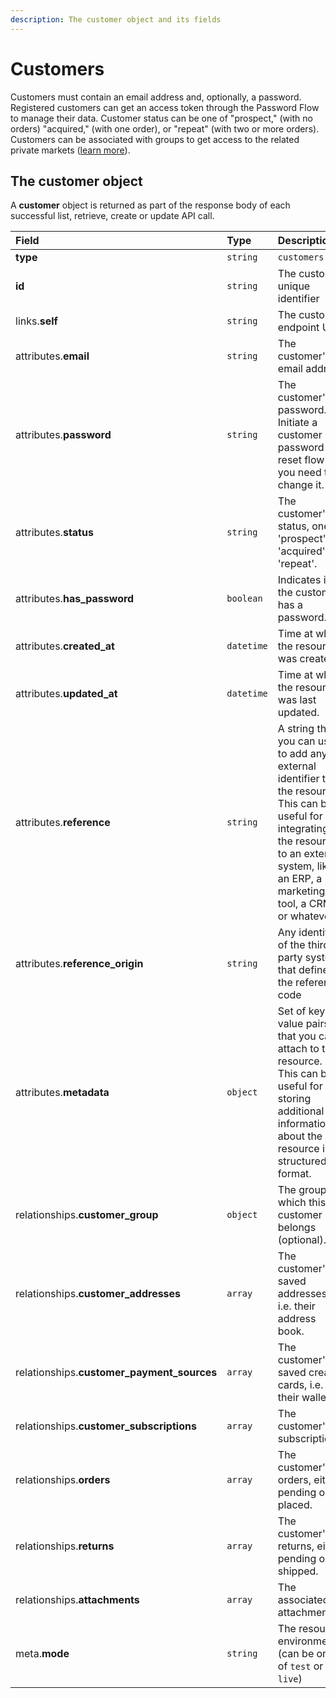 ```yaml
---
description: The customer object and its fields
---
```


# Customers

Customers must contain an email address and, optionally, a password. Registered customers can get an access token through the Password Flow to manage their data. Customer status can be one of "prospect," \(with no orders\) "acquired," \(with one order\), or "repeat" \(with two or more orders\). Customers can be associated with groups to get access to the related private markets \([learn more](https://docs.commercelayer.io/api/resources/customer_groups)\).

## The customer object

A **customer** object is returned as part of the response body of each successful list, retrieve, create or update API call.

| Field | Type | Description |
| :--- | :--- | :--- |
| **type** | `string` | `customers` |
| **id** | `string` | The customer unique identifier |
| links.**self** | `string` | The customer endpoint URL |
| attributes.**email** | `string` | The customer's email address |
| attributes.**password** | `string` | The customer's password. Initiate a customer password reset flow if you need to change it. |
| attributes.**status** | `string` | The customer's status, one of 'prospect', 'acquired', or 'repeat'. |
| attributes.**has\_password** | `boolean` | Indicates if the customer has a password. |
| attributes.**created\_at** | `datetime` | Time at which the resource was created. |
| attributes.**updated\_at** | `datetime` | Time at which the resource was last updated. |
| attributes.**reference** | `string` | A string that you can use to add any external identifier to the resource. This can be useful for integrating the resource to an external system, like an ERP, a marketing tool, a CRM, or whatever. |
| attributes.**reference\_origin** | `string` | Any identifier of the third party system that defines the reference code |
| attributes.**metadata** | `object` | Set of key-value pairs that you can attach to the resource. This can be useful for storing additional information about the resource in a structured format. |
| relationships.**customer\_group** | `object` | The group to which this customer belongs \(optional\). |
| relationships.**customer\_addresses** | `array` | The customer's saved addresses, i.e. their address book. |
| relationships.**customer\_payment\_sources** | `array` | The customer's saved creadit cards, i.e. their wallet. |
| relationships.**customer\_subscriptions** | `array` | The customer's subscriptions. |
| relationships.**orders** | `array` | The customer's orders, either pending or placed. |
| relationships.**returns** | `array` | The customer's returns, either pending or shipped. |
| relationships.**attachments** | `array` | The associated attachments. |
| meta.**mode** | `string` | The resource environment \(can be one of `test` or `live`\) |

